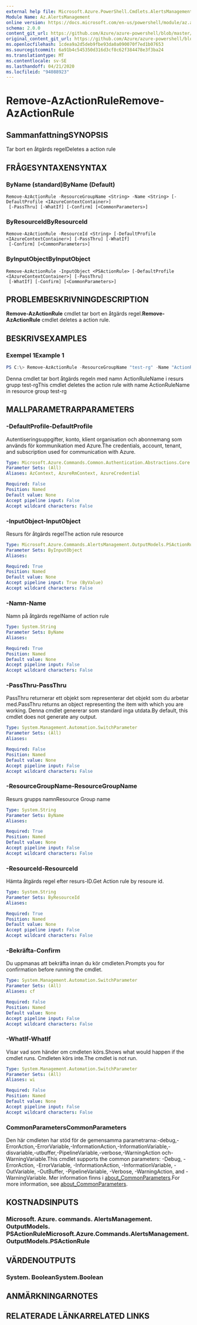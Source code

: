 ```yaml
---
external help file: Microsoft.Azure.PowerShell.Cmdlets.AlertsManagement.dll-Help.xml
Module Name: Az.AlertsManagement
online version: https://docs.microsoft.com/en-us/powershell/module/az.alertsmanagement/remove-azactionrule
schema: 2.0.0
content_git_url: https://github.com/Azure/azure-powershell/blob/master/src/AlertsManagement/AlertsManagement/help/Remove-AzActionRule.md
original_content_git_url: https://github.com/Azure/azure-powershell/blob/master/src/AlertsManagement/AlertsManagement/help/Remove-AzActionRule.md
ms.openlocfilehash: 1cdea9a2d5deb9fbe93da0a090070f7ed1b07653
ms.sourcegitcommit: 6a91b4c545350d316d3cf8c62f384478e3f3ba24
ms.translationtype: MT
ms.contentlocale: sv-SE
ms.lasthandoff: 04/21/2020
ms.locfileid: "94088923"
---
```

# <span data-ttu-id="743f6-101">Remove-AzActionRule</span><span class="sxs-lookup"><span data-stu-id="743f6-101">Remove-AzActionRule</span></span>

## <span data-ttu-id="743f6-102">Sammanfattning</span><span class="sxs-lookup"><span data-stu-id="743f6-102">SYNOPSIS</span></span>
<span data-ttu-id="743f6-103">Tar bort en åtgärds regel</span><span class="sxs-lookup"><span data-stu-id="743f6-103">Deletes a action rule</span></span>

## <span data-ttu-id="743f6-104">FRÅGESYNTAXEN</span><span class="sxs-lookup"><span data-stu-id="743f6-104">SYNTAX</span></span>

### <span data-ttu-id="743f6-105">ByName (standard)</span><span class="sxs-lookup"><span data-stu-id="743f6-105">ByName (Default)</span></span>
```
Remove-AzActionRule -ResourceGroupName <String> -Name <String> [-DefaultProfile <IAzureContextContainer>]
 [-PassThru] [-WhatIf] [-Confirm] [<CommonParameters>]
```

### <span data-ttu-id="743f6-106">ByResourceId</span><span class="sxs-lookup"><span data-stu-id="743f6-106">ByResourceId</span></span>
```
Remove-AzActionRule -ResourceId <String> [-DefaultProfile <IAzureContextContainer>] [-PassThru] [-WhatIf]
 [-Confirm] [<CommonParameters>]
```

### <span data-ttu-id="743f6-107">ByInputObject</span><span class="sxs-lookup"><span data-stu-id="743f6-107">ByInputObject</span></span>
```
Remove-AzActionRule -InputObject <PSActionRule> [-DefaultProfile <IAzureContextContainer>] [-PassThru]
 [-WhatIf] [-Confirm] [<CommonParameters>]
```

## <span data-ttu-id="743f6-108">PROBLEMBESKRIVNING</span><span class="sxs-lookup"><span data-stu-id="743f6-108">DESCRIPTION</span></span>
<span data-ttu-id="743f6-109">**Remove-AzActionRule** cmdlet tar bort en åtgärds regel.</span><span class="sxs-lookup"><span data-stu-id="743f6-109">**Remove-AzActionRule** cmdlet deletes a action rule.</span></span>

## <span data-ttu-id="743f6-110">BESKRIVS</span><span class="sxs-lookup"><span data-stu-id="743f6-110">EXAMPLES</span></span>

### <span data-ttu-id="743f6-111">Exempel 1</span><span class="sxs-lookup"><span data-stu-id="743f6-111">Example 1</span></span>
```powershell
PS C:\> Remove-AzActionRule -ResourceGroupName "test-rg" -Name "ActionRuleName"
```

<span data-ttu-id="743f6-112">Denna cmdlet tar bort åtgärds regeln med namn ActionRuleName i resurs grupp test-rg</span><span class="sxs-lookup"><span data-stu-id="743f6-112">This cmdlet deletes the action rule with name ActionRuleName in resource group test-rg</span></span>

## <span data-ttu-id="743f6-113">MALLPARAMETRAR</span><span class="sxs-lookup"><span data-stu-id="743f6-113">PARAMETERS</span></span>

### <span data-ttu-id="743f6-114">-DefaultProfile</span><span class="sxs-lookup"><span data-stu-id="743f6-114">-DefaultProfile</span></span>
<span data-ttu-id="743f6-115">Autentiseringsuppgifter, konto, klient organisation och abonnemang som används för kommunikation med Azure.</span><span class="sxs-lookup"><span data-stu-id="743f6-115">The credentials, account, tenant, and subscription used for communication with Azure.</span></span>

```yaml
Type: Microsoft.Azure.Commands.Common.Authentication.Abstractions.Core.IAzureContextContainer
Parameter Sets: (All)
Aliases: AzContext, AzureRmContext, AzureCredential

Required: False
Position: Named
Default value: None
Accept pipeline input: False
Accept wildcard characters: False
```

### <span data-ttu-id="743f6-116">-InputObject</span><span class="sxs-lookup"><span data-stu-id="743f6-116">-InputObject</span></span>
<span data-ttu-id="743f6-117">Resurs för åtgärds regel</span><span class="sxs-lookup"><span data-stu-id="743f6-117">The action rule resource</span></span>

```yaml
Type: Microsoft.Azure.Commands.AlertsManagement.OutputModels.PSActionRule
Parameter Sets: ByInputObject
Aliases:

Required: True
Position: Named
Default value: None
Accept pipeline input: True (ByValue)
Accept wildcard characters: False
```

### <span data-ttu-id="743f6-118">-Namn</span><span class="sxs-lookup"><span data-stu-id="743f6-118">-Name</span></span>
<span data-ttu-id="743f6-119">Namn på åtgärds regel</span><span class="sxs-lookup"><span data-stu-id="743f6-119">Name of action rule</span></span>

```yaml
Type: System.String
Parameter Sets: ByName
Aliases:

Required: True
Position: Named
Default value: None
Accept pipeline input: False
Accept wildcard characters: False
```

### <span data-ttu-id="743f6-120">-PassThru</span><span class="sxs-lookup"><span data-stu-id="743f6-120">-PassThru</span></span>
<span data-ttu-id="743f6-121">PassThru returnerar ett objekt som representerar det objekt som du arbetar med.</span><span class="sxs-lookup"><span data-stu-id="743f6-121">PassThru returns an object representing the item with which you are working.</span></span> <span data-ttu-id="743f6-122">Denna cmdlet genererar som standard inga utdata.</span><span class="sxs-lookup"><span data-stu-id="743f6-122">By default, this cmdlet does not generate any output.</span></span>

```yaml
Type: System.Management.Automation.SwitchParameter
Parameter Sets: (All)
Aliases:

Required: False
Position: Named
Default value: None
Accept pipeline input: False
Accept wildcard characters: False
```

### <span data-ttu-id="743f6-123">-ResourceGroupName</span><span class="sxs-lookup"><span data-stu-id="743f6-123">-ResourceGroupName</span></span>
<span data-ttu-id="743f6-124">Resurs grupps namn</span><span class="sxs-lookup"><span data-stu-id="743f6-124">Resource Group name</span></span>

```yaml
Type: System.String
Parameter Sets: ByName
Aliases:

Required: True
Position: Named
Default value: None
Accept pipeline input: False
Accept wildcard characters: False
```

### <span data-ttu-id="743f6-125">-ResourceId</span><span class="sxs-lookup"><span data-stu-id="743f6-125">-ResourceId</span></span>
<span data-ttu-id="743f6-126">Hämta åtgärds regel efter resurs-ID.</span><span class="sxs-lookup"><span data-stu-id="743f6-126">Get Action rule by resoure id.</span></span>

```yaml
Type: System.String
Parameter Sets: ByResourceId
Aliases:

Required: True
Position: Named
Default value: None
Accept pipeline input: False
Accept wildcard characters: False
```

### <span data-ttu-id="743f6-127">-Bekräfta</span><span class="sxs-lookup"><span data-stu-id="743f6-127">-Confirm</span></span>
<span data-ttu-id="743f6-128">Du uppmanas att bekräfta innan du kör cmdleten.</span><span class="sxs-lookup"><span data-stu-id="743f6-128">Prompts you for confirmation before running the cmdlet.</span></span>

```yaml
Type: System.Management.Automation.SwitchParameter
Parameter Sets: (All)
Aliases: cf

Required: False
Position: Named
Default value: None
Accept pipeline input: False
Accept wildcard characters: False
```

### <span data-ttu-id="743f6-129">-WhatIf</span><span class="sxs-lookup"><span data-stu-id="743f6-129">-WhatIf</span></span>
<span data-ttu-id="743f6-130">Visar vad som händer om cmdleten körs.</span><span class="sxs-lookup"><span data-stu-id="743f6-130">Shows what would happen if the cmdlet runs.</span></span>
<span data-ttu-id="743f6-131">Cmdleten körs inte.</span><span class="sxs-lookup"><span data-stu-id="743f6-131">The cmdlet is not run.</span></span>

```yaml
Type: System.Management.Automation.SwitchParameter
Parameter Sets: (All)
Aliases: wi

Required: False
Position: Named
Default value: None
Accept pipeline input: False
Accept wildcard characters: False
```

### <span data-ttu-id="743f6-132">CommonParameters</span><span class="sxs-lookup"><span data-stu-id="743f6-132">CommonParameters</span></span>
<span data-ttu-id="743f6-133">Den här cmdleten har stöd för de gemensamma parametrarna:-debug,-ErrorAction,-ErrorVariable,-InformationAction,-InformationVariable,-disvariable,-utbuffer,-PipelineVariable,-verbose,-WarningAction och-WarningVariable.</span><span class="sxs-lookup"><span data-stu-id="743f6-133">This cmdlet supports the common parameters: -Debug, -ErrorAction, -ErrorVariable, -InformationAction, -InformationVariable, -OutVariable, -OutBuffer, -PipelineVariable, -Verbose, -WarningAction, and -WarningVariable.</span></span> <span data-ttu-id="743f6-134">Mer information finns i [about_CommonParameters](http://go.microsoft.com/fwlink/?LinkID=113216).</span><span class="sxs-lookup"><span data-stu-id="743f6-134">For more information, see [about_CommonParameters](http://go.microsoft.com/fwlink/?LinkID=113216).</span></span>

## <span data-ttu-id="743f6-135">KOSTNADS</span><span class="sxs-lookup"><span data-stu-id="743f6-135">INPUTS</span></span>

### <span data-ttu-id="743f6-136">Microsoft. Azure. commands. AlertsManagement. OutputModels. PSActionRule</span><span class="sxs-lookup"><span data-stu-id="743f6-136">Microsoft.Azure.Commands.AlertsManagement.OutputModels.PSActionRule</span></span>

## <span data-ttu-id="743f6-137">VÄRDEN</span><span class="sxs-lookup"><span data-stu-id="743f6-137">OUTPUTS</span></span>

### <span data-ttu-id="743f6-138">System. Boolean</span><span class="sxs-lookup"><span data-stu-id="743f6-138">System.Boolean</span></span>

## <span data-ttu-id="743f6-139">ANMÄRKNINGAR</span><span class="sxs-lookup"><span data-stu-id="743f6-139">NOTES</span></span>

## <span data-ttu-id="743f6-140">RELATERADE LÄNKAR</span><span class="sxs-lookup"><span data-stu-id="743f6-140">RELATED LINKS</span></span>
